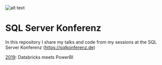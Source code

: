 ![alt text](https://sqlkonferenz.de/assets/images/content/default/PASS-og-image.jpg)

# SQL Server Konferenz

In this repository I share my talks and code from my sessions at the SQL Server Konferenz (https://sqlkonferenz.de)

[2019](/2019): Databricks meets PowerBI
